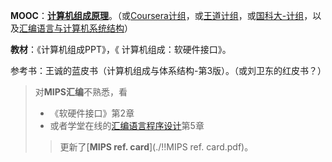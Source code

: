 **MOOC**：[**计算机组成原理**](https://www.bilibili.com/video/av58129929)。（或[Coursera计组](https://www.bilibili.com/video/av9647631)，或[王道计组](https://www.bilibili.com/video/av70211798)，或[国科大-计组](http://www.icourse163.org/course/nudt-359002)，以及[汇编语言与计算机系统结构](https://www.bilibili.com/video/av46914471)）

**教材**：《计算机组成PPT》，《 计算机组成：软硬件接口》。

参考书：王诚的蓝皮书（计算机组成与体系结构-第3版）。（或刘卫东的红皮书？）

> 对**MIPS汇编**不熟悉，看
>
> - 《软硬件接口》第2章
> - 或者学堂在线的[汇编语言程序设计](https://www.xuetangx.com/courses/TsinghuaX/20240103X/2015_T2/about)第5章
>
> > 更新了[**MIPS ref. card**](./!!MIPS ref. card.pdf)。
>

